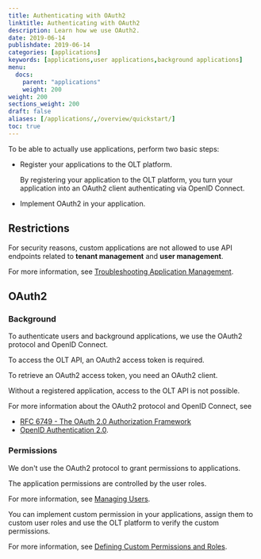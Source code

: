 ```yaml
---
title: Authenticating with OAuth2
linktitle: Authenticating with OAuth2
description: Learn how we use OAuth2.
date: 2019-06-14
publishdate: 2019-06-14
categories: [applications]
keywords: [applications,user applications,background applications]
menu:
  docs:
    parent: "applications"
    weight: 200
weight: 200
sections_weight: 200
draft: false
aliases: [/applications/,/overview/quickstart/]
toc: true
---
```



To be able to actually use applications, perform two basic steps:

* Register your applications to the OLT platform.

	By registering your application to the OLT platform, you turn your application into an OAuth2 client authenticating via OpenID Connect.

* Implement OAuth2 in your application.

## Restrictions

For security reasons, custom applications are not allowed to use API endpoints related to **tenant management** and **user management**.

For more information, see [Troubleshooting Application Management](/applications/troubleshooting-application-management/).


## OAuth2

### Background 

To authenticate users and background applications, we use the OAuth2 protocol and OpenID Connect.

To access the OLT API, an OAuth2 access token is required.

To retrieve an OAuth2 access token, you need an OAuth2 client.

Without a registered application, access to the OLT API is not possible.

For more information about the OAuth2 protocol and OpenID Connect, see
 
* [RFC 6749 - The OAuth 2.0 Authorization Framework](http://tools.ietf.org/html/rfc6749) 
* [OpenID Authentication 2.0](https://openid.net/specs/openid-authentication-2_0.html).

### Permissions

We don't use the OAuth2 protocol to grant permissions to applications.

The application permissions are controlled by the user roles.

For more information, see [Managing Users](/users/managing-users/).

You can implement custom permission in your applications, assign them to custom user roles and use the OLT platform to verify the custom permissions.

For more information, see [Defining Custom Permissions and Roles](/applications/defining-custom-permissions/).

